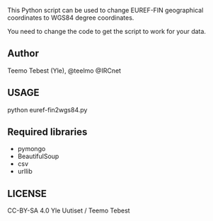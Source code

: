 This Python script can be used to change EUREF-FIN geographical coordinates to WGS84 degree coordinates.

You need to change the code to get the script to work for your data.

## Author

Teemo Tebest (Yle), @teelmo @IRCnet

## USAGE

python euref-fin2wgs84.py

## Required libraries

- pymongo
- BeautifulSoup
- csv
- urllib

## LICENSE

CC-BY-SA 4.0 Yle Uutiset / Teemo Tebest